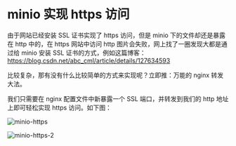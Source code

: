 # minio 实现 https 访问

由于网站已经安装 SSL 证书实现了 https 访问，但是 minio 下的文件却还是暴露在 http 中的，在 https 网站中访问 http 图片会失败，网上找了一圈发现大都是通过给 minio 安装 SSL 证书的方式，例如这篇博客：<https://blog.csdn.net/abc_cml/article/details/127634593>

比较复杂，那有没有什么比较简单的方式来实现呢？立即推：万能的 nginx 转发大法。

我们只需要在 nginx 配置文件中新暴露一个 SSL 端口，并转发到我们的 http 地址上即可轻松实现 https 访问。如下图：

![minio-https](https://zhang.beer:9999/ache/beer/blog/minio-https.png)

![minio-https-2](https://zhang.beer:9999/ache/beer/blog/minio-https-2.png)
